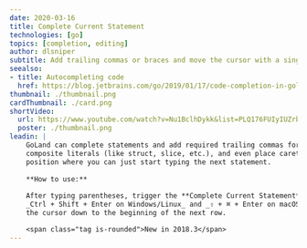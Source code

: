 ```yaml
---
date: 2020-03-16
title: Complete Current Statement
technologies: [go]
topics: [completion, editing]
author: dlsniper
subtitle: Add trailing commas or braces and move the cursor with a single keystroke
seealso:
- title: Autocompleting code
  href: https://blog.jetbrains.com/go/2019/01/17/code-completion-in-goland/
thumbnail: ./thumbnail.png
cardThumbnail: ./card.png
shortVideo:		
  url: https://www.youtube.com/watch?v=Nu1BclhDykk&list=PLQ176FUIyIUZrbrlz4AY1V8VzBJKZyVlW&index=33		
  poster: ./thumbnail.png
leadin: |
    GoLand can complete statements and add required trailing commas for any
    composite literals (like struct, slice, etc.), and even place caret in a
    position where you can just start typing the next statement.
  
    **How to use:**
  
    After typing parentheses, trigger the **Complete Current Statement** action,
    _Ctrl + Shift + Enter on Windows/Linux_ and _⇧ + ⌘ + Enter on macOS_, to add curly braces and move
    the cursor down to the beginning of the next row.

    <span class="tag is-rounded">New in 2018.3</span>
---
```

